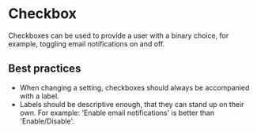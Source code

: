 # Checkbox

Checkboxes can be used to provide a user with a binary choice, for example, toggling email notifications on and off.

## Best practices

- When changing a setting, checkboxes should always be accompanied with a label.
- Labels should be descriptive enough, that they can stand up on their own. For example: 'Enable email notifications' is better than 'Enable/Disable'.
